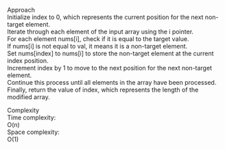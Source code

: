 Approach  
	Initialize index to 0, which represents the current position for the next non-target element.  
	Iterate through each element of the input array using the i pointer.  
	For each element nums[i], check if it is equal to the target value.  
	If nums[i] is not equal to val, it means it is a non-target element.  
	Set nums[index] to nums[i] to store the non-target element at the current index position.  
	Increment index by 1 to move to the next position for the next non-target element.  
	Continue this process until all elements in the array have been processed.  
	Finally, return the value of index, which represents the length of the modified array.  
 
Complexity  
	Time complexity:  
	O(n)  
	Space complexity:  
	O(1)  

